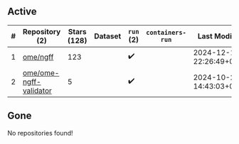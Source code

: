 ## Active
| # | Repository (2) | Stars (128) | Dataset | `run` (2) | `containers-run` | Last Modified |
| --- | --- | --- | --- | --- | --- | --- |
| 1 | [ome/ngff](https://github.com/ome/ngff) | 123 |  | :heavy_check_mark: |  | 2024-12-11 22:26:49+00:00 |
| 2 | [ome/ome-ngff-validator](https://github.com/ome/ome-ngff-validator) | 5 |  | :heavy_check_mark: |  | 2024-10-28 14:43:03+00:00 |

## Gone
No repositories found!
